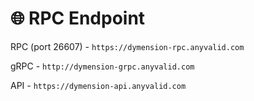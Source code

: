# 🌐 RPC Endpoint

RPC (port 26607) - `https://dymension-rpc.anyvalid.com`

gRPC - `http://dymension-grpc.anyvalid.com`

API - `https://dymension-api.anyvalid.com`
